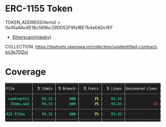 # ERC-1155 Token

TOKEN_ADDRESS(Items) = 0x45a8Ac6E1Bc569bc29DD52F9fa1BE7b4eEADcfEF

 - [Etherscan(rinkeby)](https://rinkeby.etherscan.io/address/0x45a8Ac6E1Bc569bc29DD52F9fa1BE7b4eEADcfEF)

COLLECTION: https://testnets.opensea.io/collection/unidentified-contract-eo3e70j2oj

# Coverage

![alt text](coverage1.jpg)

